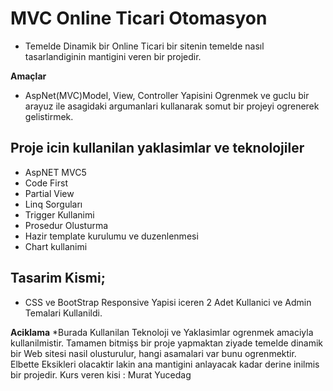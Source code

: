 # MVC Online Ticari Otomasyon
*  Temelde Dinamik bir Online Ticari bir sitenin temelde nasıl tasarlandiginin mantigini veren bir projedir. 
  
**Amaçlar**  
* AspNet(MVC)Model, View, Controller Yapisini Ogrenmek ve guclu bir arayuz ile asagidaki argumanlari kullanarak somut bir projeyi ogrenerek gelistirmek.
## Proje icin kullanilan yaklasimlar ve teknolojiler
* AspNET MVC5
* Code First
* Partial View
* Linq Sorguları
* Trigger Kullanimi
* Prosedur Olusturma
* Hazir template kurulumu ve duzenlenmesi
* Chart kullanimi

## Tasarim Kismi;  
* CSS ve BootStrap Responsive Yapisi iceren 2 Adet Kullanici ve Admin Temalari Kullanildi. 

**Aciklama**
*Burada Kullanilan Teknoloji ve Yaklasimlar ogrenmek amaciyla kullanilmistir. Tamamen bitmişs bir proje yapmaktan ziyade temelde dinamik bir Web sitesi nasil olusturulur, hangi asamalari var bunu ogrenmektir. Elbette Eksikleri olacaktir lakin ana mantigini anlayacak kadar derine inilmis bir projedir. Kurs veren kisi : Murat Yucedag
